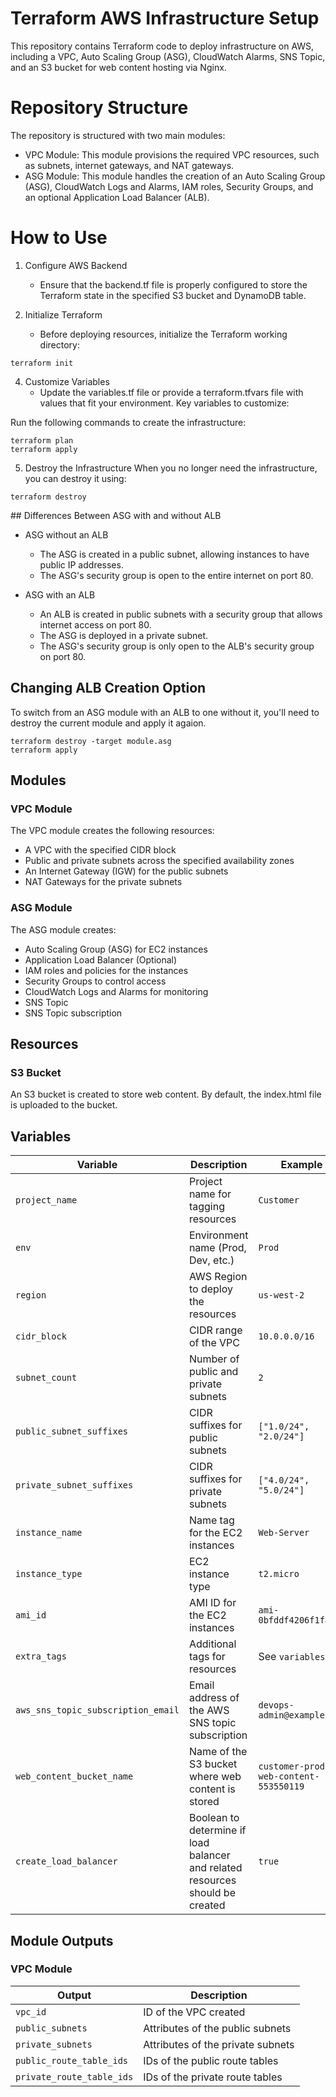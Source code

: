 # Terraform AWS Infrastructure Setup

This repository contains Terraform code to deploy infrastructure on AWS, including a VPC, Auto Scaling Group (ASG), CloudWatch Alarms, SNS Topic, and an S3 bucket for web content hosting via Nginx.

# Repository Structure

The repository is structured with two main modules:

- VPC Module: This module provisions the required VPC resources, such as subnets, internet gateways, and NAT gateways.
- ASG Module: This module handles the creation of an Auto Scaling Group (ASG), CloudWatch Logs and Alarms, IAM roles, Security Groups, and an optional Application Load Balancer (ALB).

# How to Use

1. Configure AWS Backend

   - Ensure that the backend.tf file is properly configured to store the Terraform state in the specified S3 bucket and DynamoDB table.

2. Initialize Terraform
   - Before deploying resources, initialize the Terraform working directory:

```
terraform init
```

4. Customize Variables
   - Update the variables.tf file or provide a terraform.tfvars file with values that fit your environment. Key variables to customize:

Run the following commands to create the infrastructure:

```
terraform plan
terraform apply
```

5. Destroy the Infrastructure
   When you no longer need the infrastructure, you can destroy it using:

```
terraform destroy
```

## Differences Between ASG with and without ALB

- ASG without an ALB

  - The ASG is created in a public subnet, allowing instances to have public IP addresses.
  - The ASG's security group is open to the entire internet on port 80.

- ASG with an ALB

  - An ALB is created in public subnets with a security group that allows internet access on port 80.
  - The ASG is deployed in a private subnet.
  - The ASG's security group is only open to the ALB's security group on port 80.

## Changing ALB Creation Option

To switch from an ASG module with an ALB to one without it, you'll need to destroy the current module and apply it agaion.

```
terraform destroy -target module.asg
terraform apply
```

## Modules

### VPC Module

The VPC module creates the following resources:

- A VPC with the specified CIDR block
- Public and private subnets across the specified availability zones
- An Internet Gateway (IGW) for the public subnets
- NAT Gateways for the private subnets

### ASG Module

The ASG module creates:

- Auto Scaling Group (ASG) for EC2 instances
- Application Load Balancer (Optional)
- IAM roles and policies for the instances
- Security Groups to control access
- CloudWatch Logs and Alarms for monitoring
- SNS Topic
- SNS Topic subscription

## Resources

### S3 Bucket

An S3 bucket is created to store web content. By default, the index.html file is uploaded to the bucket.

## Variables

| Variable                           | Description                                                                   | Example                               |
| ---------------------------------- | ----------------------------------------------------------------------------- | ------------------------------------- |
| `project_name`                     | Project name for tagging resources                                            | `Customer`                            |
| `env`                              | Environment name (Prod, Dev, etc.)                                            | `Prod`                                |
| `region`                           | AWS Region to deploy the resources                                            | `us-west-2`                           |
| `cidr_block`                       | CIDR range of the VPC                                                         | `10.0.0.0/16`                         |
| `subnet_count`                     | Number of public and private subnets                                          | `2`                                   |
| `public_subnet_suffixes`           | CIDR suffixes for public subnets                                              | `["1.0/24", "2.0/24"]`                |
| `private_subnet_suffixes`          | CIDR suffixes for private subnets                                             | `["4.0/24", "5.0/24"]`                |
| `instance_name`                    | Name tag for the EC2 instances                                                | `Web-Server`                          |
| `instance_type`                    | EC2 instance type                                                             | `t2.micro`                            |
| `ami_id`                           | AMI ID for the EC2 instances                                                  | `ami-0bfddf4206f1fa7b9`               |
| `extra_tags`                       | Additional tags for resources                                                 | See `variables.tf`                    |
| `aws_sns_topic_subscription_email` | Email address of the AWS SNS topic subscription                               | `devops-admin@example.com`            |
| `web_content_bucket_name`          | Name of the S3 bucket where web content is stored                             | `customer-prod-web-content-553550119` |
| `create_load_balancer`             | Boolean to determine if load balancer and related resources should be created | `true`                                |

## Module Outputs

### VPC Module

| Output                    | Description                       |
| ------------------------- | --------------------------------- |
| `vpc_id`                  | ID of the VPC created             |
| `public_subnets`          | Attributes of the public subnets  |
| `private_subnets`         | Attributes of the private subnets |
| `public_route_table_ids`  | IDs of the public route tables    |
| `private_route_table_ids` | IDs of the private route tables   |
